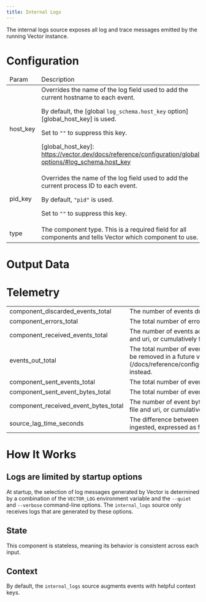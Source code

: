 ```yaml
---
title: Internal Logs
---
```

The internal logs source exposes all log and trace messages emitted by the running Vector instance.

# Configuration
<table><thead><tr><td>Param</td><td>Description</td></tr></thead><tbody><tr><td>host_key</td><td>Overrides the name of the log field used to add the current hostname to each event.

By default, the [global `log_schema.host_key` option][global_host_key] is used.

Set to `""` to suppress this key.

[global_host_key]: https://vector.dev/docs/reference/configuration/global-options/#log_schema.host_key</td></tr><tr><td>pid_key</td><td>Overrides the name of the log field used to add the current process ID to each event.

By default, `"pid"` is used.

Set to `""` to suppress this key.</td></tr><tr><td>type</td><td>The component type. This is a required field for all components and tells Vector which component to use.</td></tr></tbody></table>

# Output Data

# Telemetry
<table></tbody><tr><td>component_discarded_events_total</td><td>The number of events dropped by this component.</td></tr><tr><td>component_errors_total</td><td>The total number of errors encountered by this component.</td></tr><tr><td>component_received_events_total</td><td>The number of events accepted by this component either from tagged
origins like file and uri, or cumulatively from other origins.</td></tr><tr><td>events_out_total</td><td>The total number of events emitted by this component.
This metric is deprecated and will be removed in a future version.
Use [`component_sent_events_total`](/docs/reference/configuration/sources/internal_metrics/#component_sent_events_total) instead.</td></tr><tr><td>component_sent_events_total</td><td>The total number of events emitted by this component.</td></tr><tr><td>component_sent_event_bytes_total</td><td>The total number of event bytes emitted by this component.</td></tr><tr><td>component_received_event_bytes_total</td><td>The number of event bytes accepted by this component either from
tagged origins like file and uri, or cumulatively from other origins.</td></tr><tr><td>source_lag_time_seconds</td><td>The difference between the timestamp recorded in each event and the time when it was ingested, expressed as fractional seconds.</td></tr></tbody></table>

# How It Works
## Logs are limited by startup options
At startup, the selection of log messages generated by Vector is determined by a
combination of the `VECTOR_LOG` environment variable and the `--quiet` and `--verbose`
command-line options. The `internal_logs` source only receives logs that are generated by these options.

## State
This component is stateless, meaning its behavior is consistent across each input.

## Context
By default, the `internal_logs` source augments events with helpful
context keys.


